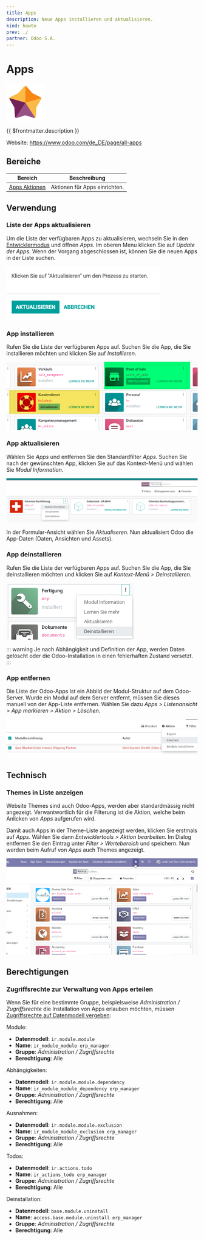 ```yaml
---
title: Apps
description: Neue Apps installieren und aktualisieren.
kind: howto
prev: ./
partner: Odoo S.A.
---
```


# Apps

![icons_odoo_hr_appraisal](attachments/icons_odoo_hr_appraisal.png)

{{ $frontmatter.description }}

Website: <https://www.odoo.com/de_DE/page/all-apps>

## Bereiche

| Bereich                            | Beschreibung                  |
| ---------------------------------- | ----------------------------- |
| [Apps Aktionen](Apps%20Actions.md) | Aktionen für Apps einrichten. |

## Verwendung

### Liste der Apps aktualisieren

Um die Liste der verfügbaren Apps zu aktualisieren, wechseln Sie in den [Entwicklermodus](Settings.md#Entwicklermodus%20aktivieren) und öffnen _Apps_. Im oberen Menu klicken Sie auf _Update der Apps_. Wenn der Vorgang abgeschlossen ist, können Sie die neuen Apps in der Liste suchen.

![](attachments/Apps%20Liste%20aktualisieren.png)

### App installieren

Rufen Sie die Liste der verfügbaren Apps auf. Suchen Sie die App, die Sie installieren möchten und klicken Sie auf _Installieren_.

![](attachments/Apps%20installieren%20und%20aktualisieren.png)

### App aktualisieren

Wählen Sie _Apps_ und entfernen Sie den Standardfilter _Apps_. Suchen Sie nach der gewünschten App, klicken Sie auf das Kontext-Menü und wählen Sie _Modul Information_.

![](attachments/Apps%20Modul%20aktualisieren.png)

In der Formular-Ansicht wählen Sie _Aktualiseren_. Nun aktualisiert Odoo die App-Daten (Daten, Ansichten und Assets).

### App deinstallieren

Rufen Sie die Liste der verfügbaren Apps auf. Suchen Sie die App, die Sie deinstallieren möchten und klicken Sie auf _Kontext-Menü > Deinstallieren_.

![](attachments/Apps%20App%20deinstallieren.png)

::: warning
Je nach Abhängigkeit und Definition der App, werden Daten gelöscht oder die Odoo-Installation in einen fehlerhaften Zustand versetzt.
:::

### App entfernen

Die Liste der Odoo-Apps ist ein Abbild der Modul-Struktur auf dem Odoo-Server. Wurde ein Modul auf dem Server entfernt, müssen Sie dieses manuell von der App-Liste entfernen. Wählen Sie dazu _Apps > Listenansicht > App markieren > Aktion > Löschen_.

![](attachments/Apps%20App%20entfernen.png)

## Technisch

### Themes in Liste anzeigen

Website Themes sind auch Odoo-Apps, werden aber standardmässig nicht angezeigt. Verwantwortlich für die Filterung ist die Aktion, welche beim Anlicken von _Apps_ aufgerufen wird.

Damit auch Apps in der Theme-Liste angezeigt werden, klicken Sie erstmals auf _Apps_. Wählen Sie dann _Entwicklertools > Aktion bearbeiten_. Im Dialog entfernen Sie den Eintrag unter _Filter > Wertebereich_ und speichern. Nun werden beim Aufruf von _Apps_ auch Themes angezeigt.

![Apps Themes anzeigen](attachments/Apps%20Themes%20anzeigen.gif)

## Berechtigungen

### Zugriffsrechte zur Verwaltung von Apps erteilen

Wenn Sie für eine bestimmte Gruppe, beispielsweise _Administration / Zugriffsrechte_ die Installation von Apps erlauben möchten, müssen [Zugriffsrechte auf Datenmodell vergeben](Settings%20Permissions.md#Zugriffsrechte%20auf%20Datenmodell%20vergeben):

Module:

- **Datenmodell**: `ir.module.module`
- **Name**: `ir_module_module erp_manager`
- **Gruppe**: _Administration / Zugriffsrechte_
- **Berechtigung**: Alle

Abhängigkeiten:

- **Datenmodell**: `ir.module.module.dependency`
- **Name**: `ir_module_module_dependency erp_manager`
- **Gruppe**: _Administration / Zugriffsrechte_
- **Berechtigung**: Alle

Ausnahmen:

- **Datenmodell**: `ir.module.module.exclusion`
- **Name**: `ir_module_module_exclusion erp_manager`
- **Gruppe**: _Administration / Zugriffsrechte_
- **Berechtigung**: Alle

Todos:

- **Datenmodell**: `ir.actions.todo`
- **Name**: `ir_actions_todo erp_manager`
- **Gruppe**: _Administration / Zugriffsrechte_
- **Berechtigung**: Alle

Deinstallation:

- **Datenmodell**: `base.module.uninstall`
- **Name**: `access.base.module.uninstall erp_manager`
- **Gruppe**: _Administration / Zugriffsrechte_
- **Berechtigung**: Alle
